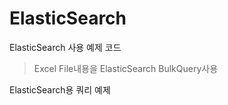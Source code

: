 # ElasticSearch
ElasticSearch 사용 예제 코드
> Excel File내용을 ElasticSearch BulkQuery사용

ElasticSearch용 쿼리 예제
